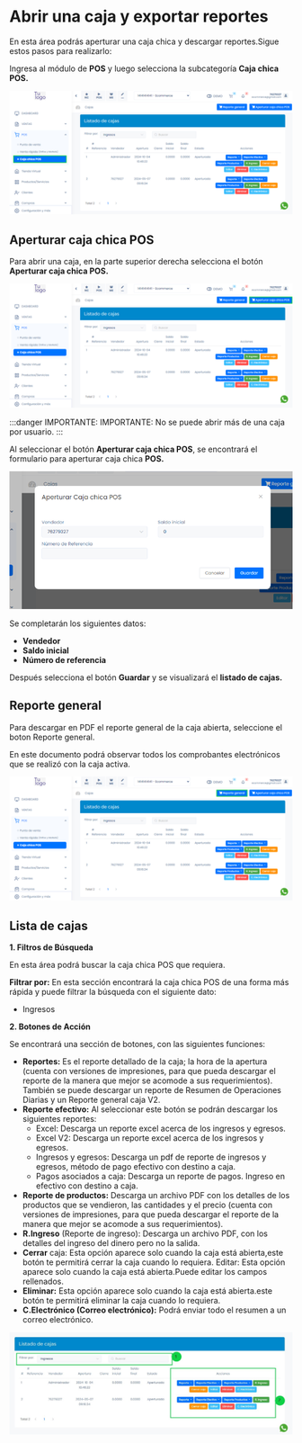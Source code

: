 # Abrir una caja y exportar reportes

En esta área podrás aperturar una caja chica y descargar reportes.Sigue estos pasos para realizarlo:

Ingresa al módulo de **POS** y luego selecciona la subcategoría **Caja chica POS.**

![Alt text](img/Abrir_una_caja_y_exportar_reportes_01.jpg)

## Aperturar caja chica POS

Para abrir una caja, en la parte superior derecha selecciona el botón **Aperturar caja chica POS.**

![Alt text](img/Abrir_una_caja_y_exportar_reportes_02.jpg)

:::danger IMPORTANTE:
IMPORTANTE: No se puede abrir más de una caja por usuario.
:::

Al seleccionar el botón **Aperturar caja chica POS**, se encontrará el formulario para aperturar caja chica **POS.**

![Alt text](img/Abrir_una_caja_y_exportar_reportes_03.jpg)

Se completarán los siguientes datos:

* **Vendedor**
* **Saldo inicial**
* **Número de referencia**
  
Después selecciona el botón **Guardar** y se visualizará el **listado de cajas.**

## Reporte general

Para descargar en PDF el reporte general de la caja abierta, seleccione el boton Reporte general.

En este documento podrá observar todos los comprobantes electrónicos que se realizó con la caja activa.

![Alt text](img/Abrir_una_caja_y_exportar_reportes_04.jpg)

## Lista de cajas

**1. Filtros de Búsqueda**

En esta área podrá buscar la caja chica POS que requiera.

**Filtrar por:** En esta sección encontrará la caja chica POS de una forma más rápida y puede filtrar la búsqueda con el siguiente dato:

- Ingresos

**2. Botones de Acción**

Se encontrará una sección de botones, con las siguientes funciones:

* **Reportes:**  Es el reporte detallado de la caja; la hora de la apertura (cuenta con versiones de impresiones, para que pueda descargar el reporte de la manera que mejor se acomode a sus requerimientos). También se puede descargar un reporte de Resumen de Operaciones Diarias y un Reporte general caja V2.
* **Reporte efectivo:** Al seleccionar este botón se podrán descargar los siguientes reportes:
  * Excel: Descarga un reporte excel acerca de los ingresos y egresos.
  * Excel V2: Descarga un reporte excel acerca de los ingresos y egresos.
  * Ingresos y egresos: Descarga un pdf de reporte de ingresos y egresos, método de pago efectivo con destino a caja.
  * Pagos asociados a caja: Descarga un reporte de pagos. Ingreso en efectivo con destino a caja.
* **Reporte de productos:** Descarga un archivo PDF con los detalles de los productos que se vendieron, las cantidades y el precio (cuenta con versiones de impresiones, para que pueda descargar el reporte de la manera que mejor se acomode a sus requerimientos).
* **R.Ingreso** (Reporte de ingreso): Descarga un archivo PDF, con los detalles del ingreso del dinero pero no la salida.
* **Cerrar** caja: Esta opción aparece solo cuando la caja está abierta,este botón te permitirá cerrar la caja cuando lo requiera.
Editar: Esta opción aparece solo cuando la caja está abierta.Puede editar los campos rellenados.
* **Eliminar:** Esta opción aparece solo cuando la caja está abierta.este botón te permitirá eliminar la caja cuando lo requiera.
* **C.Electrónico (Correo electrónico):** Podrá enviar todo el resumen a un correo electrónico.

![Alt text](img/Abrir_una_caja_y_exportar_reportes_05.jpg)